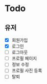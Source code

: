 # Todo
## 유저
  - [x] 회원가입
  - [x] 로그인
  - [ ] 로그아웃
  - [ ] 프로필 페이지
  - [ ] 정보 수정
  - [ ] 프로필 사진 등록
  - [ ] 탈퇴
